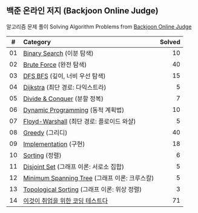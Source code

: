 ## 백준 온라인 저지 (Backjoon Online Judge)

알고리즘 문제 풀이 Solving Algorithm Problems from [Backjoon Online Judge](https://www.acmicpc.net/)

| #  |    Category    | Solved |
|:--:|:---------------|-------:|
| 01 | [Binary Search](https://github.com/wwdbsh/boj/tree/master/Binary%20Search) (이분 탐색) | 10 |
| 02 | [Brute Force](https://github.com/wwdbsh/boj/tree/master/Brute%20Force) (완전 탐색) | 40 |
| 03 | [DFS BFS](https://github.com/wwdbsh/boj/tree/master/DFS_BFS) (깊이, 너비 우선 탐색) | 15 |
| 04 | [Dijkstra](https://github.com/wwdbsh/boj/tree/master/Dijkstra) (최단 경로: 다익스트라) | 5 |
| 05 | [Divide & Conquer](https://github.com/wwdbsh/boj/tree/master/Divide%20and%20Conquer) (분할 정복) | 7 |
| 06 | [Dynamic Programming](https://github.com/wwdbsh/boj/tree/master/Dynamic%20Programming) (동적 계획법) | 10 |
| 07 | [Floyd-Warshall](https://github.com/wwdbsh/boj/tree/master/Floyd-Warshall) (최단 경로: 플로이드 와샬) | 5 |
| 08 | [Greedy](https://github.com/wwdbsh/boj/tree/master/Greedy) (그리디) | 40 |
| 09 | [Implementation](https://github.com/wwdbsh/boj/tree/master/Implementation) (구현) | 18 |
| 10 | [Sorting](https://github.com/wwdbsh/boj/tree/master/Sorting) (정렬) | 6 |
| 11 | [Disjoint Set](https://github.com/wwdbsh/boj/tree/master/Disjoint-Set) (그래프 이론: 서로소 집합) | 5 |
| 12 | [Minimum Spanning Tree](https://github.com/wwdbsh/boj/tree/master/Minimum-Spanning-Tree) (그래프 이론: 크루스칼) | 5 |
| 13 | [Topological Sorting](https://github.com/wwdbsh/boj/tree/master/Topological-Sorting) (그래프 이론: 위상 정렬) | 3 |
| 14 | [이것이 취업을 위한 코딩 테스트다](https://github.com/wwdbsh/boj/tree/master/Practice) | 71 |